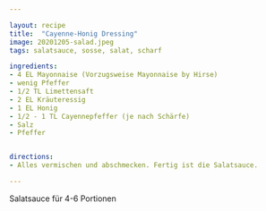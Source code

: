 ```yaml
---

layout: recipe
title:  "Cayenne-Honig Dressing"
image: 20201205-salad.jpeg
tags: salatsauce, sosse, salat, scharf

ingredients:
- 4 EL Mayonnaise (Vorzugsweise Mayonnaise by Hirse)
- wenig Pfeffer
- 1/2 TL Limettensaft
- 2 EL Kräuteressig
- 1 EL Honig
- 1/2 - 1 TL Cayennepfeffer (je nach Schärfe)
- Salz
- Pfeffer


directions:
- Alles vermischen und abschmecken. Fertig ist die Salatsauce.

---
```

Salatsauce für 4-6 Portionen

